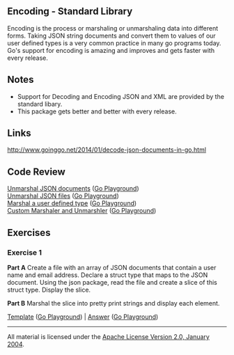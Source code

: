 ## Encoding - Standard Library

Encoding is the process or marshaling or unmarshaling data into different forms. Taking JSON string documents and convert them to values of our user defined types is a very common practice in many go programs today. Go's support for encoding is amazing and improves and gets faster with every release.

## Notes

* Support for Decoding and Encoding JSON and XML are provided by the standard libary.
* This package gets better and better with every release.

## Links

http://www.goinggo.net/2014/01/decode-json-documents-in-go.html

## Code Review

[Unmarshal JSON documents](example1/example1.go) ([Go Playground](https://play.golang.org/p/Wvfx1eIBDT0))  
[Unmarshal JSON files](example2/example2.go) ([Go Playground](https://play.golang.org/p/g5-AUzfbcUS))  
[Marshal a user defined type](example3/example3.go) ([Go Playground](https://play.golang.org/p/B01KAwC-rpX))  
[Custom Marshaler and Unmarshler](example4/example4.go) ([Go Playground](https://play.golang.org/p/SolgBvtnBUr))

## Exercises

### Exercise 1

**Part A** Create a file with an array of JSON documents that contain a user name and email address. Declare a struct type that maps to the JSON document. Using the json package, read the file and create a slice of this struct type. Display the slice.

**Part B** Marshal the slice into pretty print strings and display each element.

[Template](exercises/template1/template1.go) ([Go Playground](https://play.golang.org/p/aprvkRJ50js)) | 
[Answer](exercises/exercise1/exercise1.go) ([Go Playground](https://play.golang.org/p/i15FjSc4F2T))
___
All material is licensed under the [Apache License Version 2.0, January 2004](http://www.apache.org/licenses/LICENSE-2.0).
